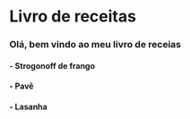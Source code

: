 # Livro de receitas

### Olá, bem vindo ao meu livro de receias

#### - Strogonoff de frango
#### - Pavê
#### - Lasanha
